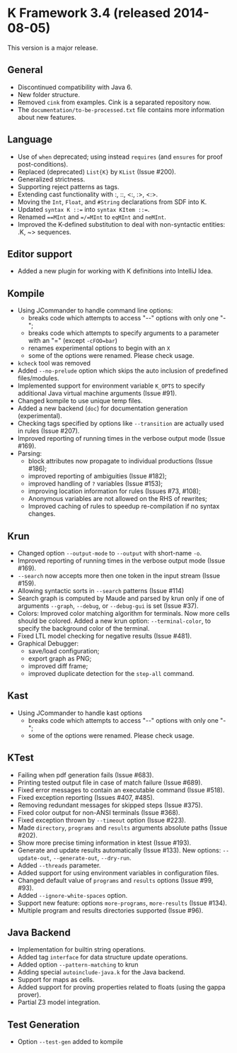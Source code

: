 
# K Framework 3.4 (released 2014-08-05) #

This version is a major release.

## General ##
- Discontinued compatibility with Java 6.
- New folder structure.
- Removed `cink` from examples. Cink is a separated repository now.
- The `documentation/to-be-processed.txt` file contains more information about 
new features.


## Language ##
- Use of `when` deprecated; using instead `requires`
(and `ensures` for proof post-conditions).
- Replaced (deprecated) `List{K}` by `KList` (Issue #200).
- Generalized strictness.
- Supporting reject patterns as tags.
- Extending cast functionality with :, ::, <:, :>, <:>.
- Moving the `Int`, `Float`, and `#String` declarations from SDF into K.
- Updated `syntax K ::=` into `syntax KItem ::=`.
- Renamed `==MInt` and `=/=MInt` to `eqMInt` and `neMInt`.
- Improved the K-defined substitution to deal with non-syntactic entities:
.K, ~> sequences.


## Editor support ##
- Added a new plugin for working with K definitions into IntelliJ Idea.

## Kompile ##
- Using JCommander to handle command line options:
	- breaks code which attempts to access "--" options with only one "-";
	- breaks code which attempts to specify arguments to a parameter 
with an "=" (except `-cFOO=bar`)
	- renames experimental options to begin with an `X`
	- some of the options were renamed. Please check usage.
- `kcheck` tool was removed
- Added `--no-prelude` option which skips the auto inclusion of predefined 
files/modules.
- Implemented support for environment variable `K_OPTS` to specify additional
Java virtual machine arguments (Issue #91).
- Changed kompile to use unique temp files.
- Added a new backend (`doc`) for documentation generation (experimental).
- Checking tags specified by options like `--transition` are actually used in
rules (Issue #207).
- Improved reporting of running times in the verbose output mode (Issue #169).
- Parsing:
	- block attributes now propagate to individual productions (Issue #186);
	- improved reporting of ambiguities (Issue #182);
	- improved handling of `?` variables (Issue #153);
	- improving location information for rules (Issues #73, #108);
	- Anonymous variables are not allowed on the RHS of rewrites;
	- Improved caching of rules to speedup re-compilation if no syntax changes.


## Krun ##
- Changed option `--output-mode` to `--output` with short-name `-o`.
- Improved reporting of running times in the verbose output mode (Issue #169).
- `--search` now accepts more then one token in the input stream (Issue #159).
- Allowing syntactic sorts in `--search` patterns (Issue #114)
- Search graph is computed by Maude and parsed by krun only if one of
arguments `--graph`, `--debug`, or `--debug-gui` is set (Issue #37).
- Colors: Improved color matching algorithm for terminals. Now more cells
should be colored. Added a new krun option: `--terminal-color`, to specify the
background color of the terminal.
- Fixed LTL model checking for negative results (Issue #481).
- Graphical Debugger:
	- save/load configuration;
	- export graph as PNG;
	- improved diff frame;
	- improved duplicate detection for the `step-all` command.

## Kast ##
- Using JCommander to handle kast options
	- breaks code which attempts to access "--" options with only one "-";
	- some of the options were renamed. Please check usage.

## KTest ##
- Failing when pdf generation fails (Issue #683).
- Printing tested output file in case of match failure (Issue #689).
- Fixed error messages to contain an executable command (Issue #518).
- Fixed exception reporting (Issues #407, #485).
- Removing redundant messages for skipped steps (Issue #375).
- Fixed color output for non-ANSI terminals (Issue #368).
- Fixed exception thrown by `--timeout` option (Issue #223).
- Made `directory`, `programs` and `results` arguments
absolute paths (Issue #202).
- Show more precise timing information in ktest (Issue #193).
- Generate and update results automatically (Issue #133). New options:
 `--update-out`, `--generate-out`, `--dry-run`.
- Added `--threads` parameter.
- Added support for using environment variables in configuration files.
- Changed default value of `programs` and `results` options (Issue #99, #93).
- Added `--ignore-white-spaces` option.
- Support new feature: options `more-programs`, `more-results` (Issue #134).
- Multiple program and results directories supported (Issue #96).


## Java Backend ##
- Implementation for builtin string operations.
- Added tag `interface` for data structure update operations.
- Added option `--pattern-matching` to krun
- Adding special `autoinclude-java.k` for the Java backend.
- Support for maps as cells.
- Added support for proving properties related to floats
(using the gappa prover).
- Partial Z3 model integration.

## Test Generation ##
- Option `--test-gen` added to kompile
